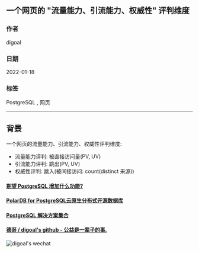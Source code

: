 ## 一个网页的 "流量能力、引流能力、权威性" 评判维度   
    
### 作者    
digoal    
    
### 日期    
2022-01-18    
    
### 标签    
PostgreSQL , 网页     
    
----    
    
## 背景    
  
一个网页的流量能力、引流能力、权威性评判维度:   
- 流量能力评判: 被直接访问量(PV, UV)   
- 引流能力评判: 跳出(PV, UV)   
- 权威性评判: 跳入(被间接访问: count(distinct 来源))   
  
  
  
#### [期望 PostgreSQL 增加什么功能?](https://github.com/digoal/blog/issues/76 "269ac3d1c492e938c0191101c7238216")
  
  
#### [PolarDB for PostgreSQL云原生分布式开源数据库](https://github.com/ApsaraDB/PolarDB-for-PostgreSQL "57258f76c37864c6e6d23383d05714ea")
  
  
#### [PostgreSQL 解决方案集合](https://yq.aliyun.com/topic/118 "40cff096e9ed7122c512b35d8561d9c8")
  
  
#### [德哥 / digoal's github - 公益是一辈子的事.](https://github.com/digoal/blog/blob/master/README.md "22709685feb7cab07d30f30387f0a9ae")
  
  
![digoal's wechat](../pic/digoal_weixin.jpg "f7ad92eeba24523fd47a6e1a0e691b59")
  
